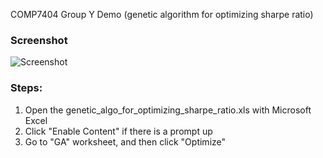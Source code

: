 COMP7404 Group Y Demo (genetic algorithm for optimizing sharpe ratio)

### Screenshot
![Screenshot](https://raw.githubusercontent.com/chanyk-joseph/comp7404_y/master/screenshot.PNG)

### Steps:
1. Open the genetic_algo_for_optimizing_sharpe_ratio.xls with Microsoft Excel
2. Click "Enable Content" if there is a prompt up
3. Go to "GA" worksheet, and then click "Optimize"
